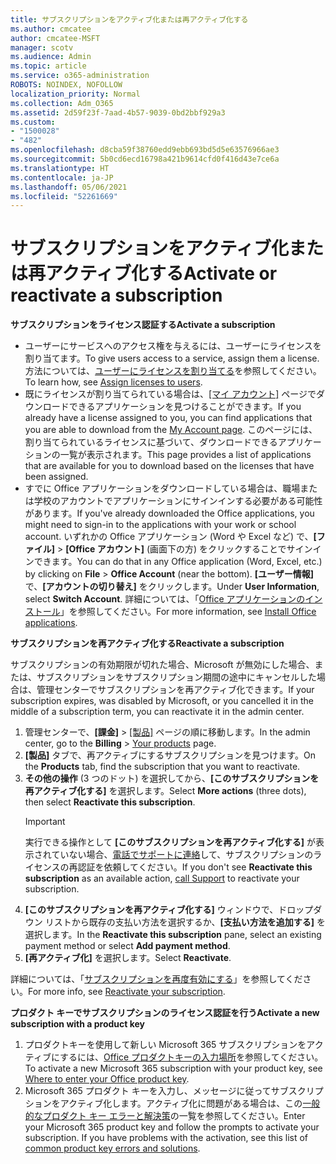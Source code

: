 ```yaml
---
title: サブスクリプションをアクティブ化または再アクティブ化する
ms.author: cmcatee
author: cmcatee-MSFT
manager: scotv
ms.audience: Admin
ms.topic: article
ms.service: o365-administration
ROBOTS: NOINDEX, NOFOLLOW
localization_priority: Normal
ms.collection: Adm_O365
ms.assetid: 2d59f23f-7aad-4b57-9039-0bd2bbf929a3
ms.custom:
- "1500028"
- "482"
ms.openlocfilehash: d8cba59f38760edd9ebb693bd5d5e63576966ae3
ms.sourcegitcommit: 5b0cd6ecd16798a421b9614cfd0f416d43e7ce6a
ms.translationtype: HT
ms.contentlocale: ja-JP
ms.lasthandoff: 05/06/2021
ms.locfileid: "52261669"
---
```

# <a name="activate-or-reactivate-a-subscription"></a><span data-ttu-id="13f7f-102">サブスクリプションをアクティブ化または再アクティブ化する</span><span class="sxs-lookup"><span data-stu-id="13f7f-102">Activate or reactivate a subscription</span></span>

<span data-ttu-id="13f7f-103">**サブスクリプションをライセンス認証する**</span><span class="sxs-lookup"><span data-stu-id="13f7f-103">**Activate a subscription**</span></span>

- <span data-ttu-id="13f7f-104">ユーザーにサービスへのアクセス権を与えるには、ユーザーにライセンスを割り当てます。</span><span class="sxs-lookup"><span data-stu-id="13f7f-104">To give users access to a service, assign them a license.</span></span> <span data-ttu-id="13f7f-105">方法については、[ユーザーにライセンスを割り当てる](https://docs.microsoft.com/microsoft-365/admin/manage/assign-licenses-to-users)を参照してください。</span><span class="sxs-lookup"><span data-stu-id="13f7f-105">To learn how, see [Assign licenses to users](https://docs.microsoft.com/microsoft-365/admin/manage/assign-licenses-to-users).</span></span>
- <span data-ttu-id="13f7f-106">既にライセンスが割り当てられている場合は、[[マイ アカウント]](https://portal.office.com/account/#installs) ページでダウンロードできるアプリケーションを見つけることができます。</span><span class="sxs-lookup"><span data-stu-id="13f7f-106">If you already have a license assigned to you, you can find applications that you are able to download from the [My Account page](https://portal.office.com/account/#installs).</span></span> <span data-ttu-id="13f7f-107">このページには、割り当てられているライセンスに基づいて、ダウンロードできるアプリケーションの一覧が表示されます。</span><span class="sxs-lookup"><span data-stu-id="13f7f-107">This page provides a list of applications that are available for you to download based on the licenses that have been assigned.</span></span>
- <span data-ttu-id="13f7f-108">すでに Office アプリケーションをダウンロードしている場合は、職場または学校のアカウントでアプリケーションにサインインする必要がある可能性があります。</span><span class="sxs-lookup"><span data-stu-id="13f7f-108">If you've already downloaded the Office applications, you might need to sign-in to the applications with your work or school account.</span></span> <span data-ttu-id="13f7f-109">いずれかの Office アプリケーション (Word や Excel など) で、**[ファイル]**  >  **[Office アカウント]** (画面下の方) をクリックすることでサインインできます。</span><span class="sxs-lookup"><span data-stu-id="13f7f-109">You can do that in any Office application (Word, Excel, etc.) by clicking on **File** > **Office Account** (near the bottom).</span></span> <span data-ttu-id="13f7f-110">**[ユーザー情報]** で、**[アカウントの切り替え]** をクリックします。</span><span class="sxs-lookup"><span data-stu-id="13f7f-110">Under **User Information**, select **Switch Account**.</span></span> <span data-ttu-id="13f7f-111">詳細については、「[Office アプリケーションのインストール](https://docs.microsoft.com/microsoft-365/admin/setup/install-applications)」を参照してください。</span><span class="sxs-lookup"><span data-stu-id="13f7f-111">For more information, see [Install Office applications](https://docs.microsoft.com/microsoft-365/admin/setup/install-applications).</span></span>

<span data-ttu-id="13f7f-112">**サブスクリプションを再アクティブ化する**</span><span class="sxs-lookup"><span data-stu-id="13f7f-112">**Reactivate a subscription**</span></span>

<span data-ttu-id="13f7f-113">サブスクリプションの有効期限が切れた場合、Microsoft が無効にした場合、または、サブスクリプションをサブスクリプション期間の途中にキャンセルした場合は、管理センターでサブスクリプションを再アクティブ化できます。</span><span class="sxs-lookup"><span data-stu-id="13f7f-113">If your subscription expires, was disabled by Microsoft, or you cancelled it in the middle of a subscription term, you can reactivate it in the admin center.</span></span>
  
1. <span data-ttu-id="13f7f-114">管理センターで、**[課金]** > [[製品]](https://go.microsoft.com/fwlink/p/?linkid=842054) ページの順に移動します。</span><span class="sxs-lookup"><span data-stu-id="13f7f-114">In the admin center, go to the **Billing** > [Your products](https://go.microsoft.com/fwlink/p/?linkid=842054) page.</span></span>
2. <span data-ttu-id="13f7f-115">**[製品]** タブで、再アクティブにするサブスクリプションを見つけます。</span><span class="sxs-lookup"><span data-stu-id="13f7f-115">On the **Products** tab, find the subscription that you want to reactivate.</span></span>
3. <span data-ttu-id="13f7f-116">**その他の操作** (3 つのドット) を選択してから、**[このサブスクリプションを再アクティブ化する]** を選択します。</span><span class="sxs-lookup"><span data-stu-id="13f7f-116">Select **More actions** (three dots), then select **Reactivate this subscription**.</span></span>
    > [!IMPORTANT]
    > <span data-ttu-id="13f7f-117">実行できる操作として **[このサブスクリプションを再アクティブ化する]** が表示されていない場合、[電話でサポートに連絡](/microsoft-365/admin/contact-support-for-business-products)して、サブスクリプションのライセンスの再認証を依頼してください。</span><span class="sxs-lookup"><span data-stu-id="13f7f-117">If you don't see **Reactivate this subscription** as an available action, [call Support](/microsoft-365/admin/contact-support-for-business-products) to reactivate your subscription.</span></span>
4. <span data-ttu-id="13f7f-118">**[このサブスクリプションを再アクティブ化する]** ウィンドウで、ドロップダウン リストから既存の支払い方法を選択するか、**[支払い方法を追加する]** を選択します。</span><span class="sxs-lookup"><span data-stu-id="13f7f-118">In the **Reactivate this subscription** pane, select an existing payment method or select **Add payment method**.</span></span>
5. <span data-ttu-id="13f7f-119">**[再アクティブ化]** を選択します。</span><span class="sxs-lookup"><span data-stu-id="13f7f-119">Select **Reactivate**.</span></span>

<span data-ttu-id="13f7f-120">詳細については、「[サブスクリプションを再度有効にする](https://docs.microsoft.com/microsoft-365/commerce/subscriptions/reactivate-your-subscription)」を参照してください。</span><span class="sxs-lookup"><span data-stu-id="13f7f-120">For more info, see [Reactivate your subscription](https://docs.microsoft.com/microsoft-365/commerce/subscriptions/reactivate-your-subscription).</span></span>

<span data-ttu-id="13f7f-121">**プロダクト キーでサブスクリプションのライセンス認証を行う**</span><span class="sxs-lookup"><span data-stu-id="13f7f-121">**Activate a new subscription with a product key**</span></span>

1. <span data-ttu-id="13f7f-122">プロダクトキーを使用して新しい Microsoft 365 サブスクリプションをアクティブにするには、[Office プロダクトキーの入力場所](https://support.office.com/article/where-to-enter-your-office-product-key-0a82e5ae-739e-4b92-a6f4-2ec780c185db)を参照してください。</span><span class="sxs-lookup"><span data-stu-id="13f7f-122">To activate a new Microsoft 365 subscription with your product key, see [Where to enter your Office product key](https://support.office.com/article/where-to-enter-your-office-product-key-0a82e5ae-739e-4b92-a6f4-2ec780c185db).</span></span>
2. <span data-ttu-id="13f7f-p104">Microsoft 365 プロダクト キーを入力し、メッセージに従ってサブスクリプションをアクティブ化します。アクティブ化に問題がある場合は、この[一般的なプロダクト キー エラーと解決策](https://docs.microsoft.com/microsoft-365/commerce/product-key-errors-and-solutions)の一覧を参照してください。</span><span class="sxs-lookup"><span data-stu-id="13f7f-p104">Enter your Microsoft 365 product key and follow the prompts to activate your subscription. If you have problems with the activation, see this list of [common product key errors and solutions](https://docs.microsoft.com/microsoft-365/commerce/product-key-errors-and-solutions).</span></span>